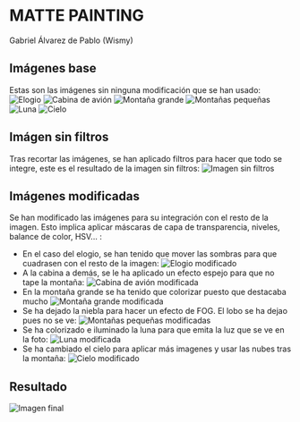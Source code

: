 # MATTE PAINTING

Gabriel Álvarez de Pablo (Wismy)

## Imágenes base
Estas son las imágenes sin ninguna modificación que se han usado:
![Elogio](images/default/elogio.jpg)
![Cabina de avión](images/default/cabin.jpg)
![Montaña grande](images/default/mountain.jpg)
![Montañas pequeñas](images/default/mountains.jpg)
![Luna](images/default/moon.jpg)
![Cielo](images/default/sky.jpg)

## Imágen sin filtros
Tras recortar las imágenes, se han aplicado filtros para hacer que todo se integre, este es el resultado de la imagen sin filtros:
![Imagen sin filtros](images/no_filter.png)

## Imágenes modificadas
Se han modificado las imágenes para su integración con el resto de la imagen. Esto implica aplicar máscaras de capa de transparencia, niveles, balance de color, HSV... :
- En el caso del elogio, se han tenido que mover las sombras para que cuadrasen con el resto de la imagen:
![Elogio modificado](images/no_bg/elogio_no_bg.png)
- A la cabina a demás, se le ha aplicado un efecto espejo para que no tape la montaña:
![Cabina de avión modificada](images/no_bg/cabin_no_bg.png)
- En la montaña grande se ha tenido que colorizar puesto que destacaba mucho
![Montaña grande modificada](images/no_bg/mountain_no_bg.png)
- Se ha dejado la niebla para hacer un efecto de FOG. El lobo se ha dejao pues no se ve:
![Montañas pequeñas modificadas](images/no_bg/mountains_no_bg.png)
- Se ha colorizado e iluminado la luna para que emita la luz que se ve en la foto:
![Luna modificada](images/no_bg/moon_no_bg.png)
- Se ha cambiado el cielo para aplicar más imagenes y usar las nubes tras la montaña:
![Cielo modificado](images/no_bg/sky_no_bg.png)

## Resultado
![Imagen final](project.png)
